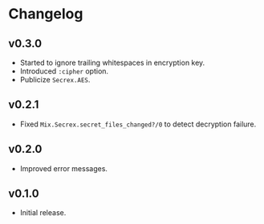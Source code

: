 # Changelog

## v0.3.0

  * Started to ignore trailing whitespaces in encryption key.
  * Introduced `:cipher` option.
  * Publicize `Secrex.AES`.

## v0.2.1

  * Fixed `Mix.Secrex.secret_files_changed?/0` to detect decryption failure.

## v0.2.0

  * Improved error messages.

## v0.1.0

  * Initial release.
